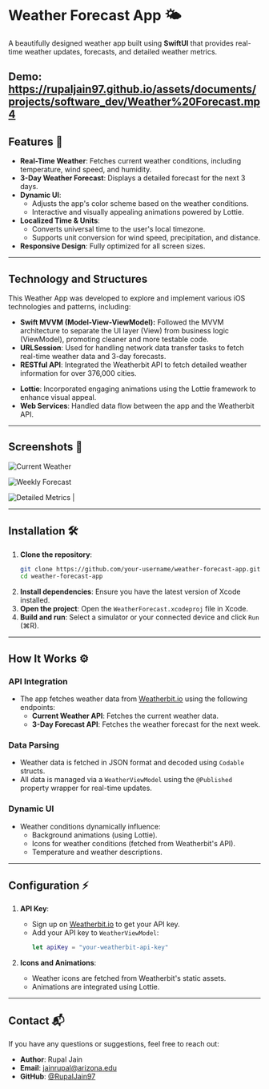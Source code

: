 # Weather Forecast App 🌤️

A beautifully designed weather app built using **SwiftUI** that provides real-time weather updates, forecasts, and detailed weather metrics.


Demo: 
https://rupaljain97.github.io/assets/documents/projects/software_dev/Weather%20Forecast.mp4
---

## Features 🚀

- **Real-Time Weather**: Fetches current weather conditions, including temperature, wind speed, and humidity.
- **3-Day Weather Forecast**: Displays a detailed forecast for the next 3 days.
- **Dynamic UI**: 
  - Adjusts the app's color scheme based on the weather conditions.
  - Interactive and visually appealing animations powered by Lottie.
- **Localized Time & Units**: 
  - Converts universal time to the user's local timezone.
  - Supports unit conversion for wind speed, precipitation, and distance.
- **Responsive Design**: Fully optimized for all screen sizes.

---

## Technology and Structures

This Weather App was developed to explore and implement various iOS technologies and patterns, including:

- **Swift MVVM (Model-View-ViewModel):** Followed the MVVM architecture to separate the UI layer (View) from business logic (ViewModel), promoting cleaner and more testable code.
- **URLSession**: Used for handling network data transfer tasks to fetch real-time weather data and 3-day forecasts.
- **RESTful API**: Integrated the Weatherbit API to fetch detailed weather information for over 376,000 cities.
<!-- - **Core Animation**: Implemented smooth and interactive animations for enhanced user experience. -->
<!-- - **Auto Layout**: Utilized SwiftUI's layout tools for responsive and adaptive design. -->
- **Lottie**: Incorporated engaging animations using the Lottie framework to enhance visual appeal.
- **Web Services**: Handled data flow between the app and the Weatherbit API.

---

## Screenshots 📸

<!-- | **Current Weather** | **Weekly Forecast** | **Detailed Metrics** | -->
<!-- |----------------------|---------------------|-----------------------| -->
<!-- | ![Current Weather](WeatherForecast/Animations/Simulator-iPhone16Pro_simulator.png) | ![Weekly Forecast](lWeatherForecast/Animations/Simulator-iPhone16Pro_night.png) | ![Detailed Metrics](WeatherForecast/Animations/Simulator-iPhone16Pro_day.png) | -->

![Current Weather](WeatherForecast/Animations/Simulator-iPhone16Pro_simulator.png) 

![Weekly Forecast](lWeatherForecast/Animations/Simulator-iPhone16Pro_night.png)

![Detailed Metrics](WeatherForecast/Animations/Simulator-iPhone16Pro_day.png) |


---

## Installation 🛠️

1. **Clone the repository**:
    ```bash
    git clone https://github.com/your-username/weather-forecast-app.git
    cd weather-forecast-app
    ```
2. **Install dependencies**:
    Ensure you have the latest version of Xcode installed.
3. **Open the project**:
    Open the `WeatherForecast.xcodeproj` file in Xcode.
4. **Build and run**:
    Select a simulator or your connected device and click `Run` (⌘R).

---

## How It Works ⚙️

### API Integration
- The app fetches weather data from [Weatherbit.io](https://www.weatherbit.io/) using the following endpoints:
  - **Current Weather API**: Fetches the current weather data.
  - **3-Day Forecast API**: Fetches the weather forecast for the next week.

### Data Parsing
- Weather data is fetched in JSON format and decoded using `Codable` structs.
- All data is managed via a `WeatherViewModel` using the `@Published` property wrapper for real-time updates.

### Dynamic UI
- Weather conditions dynamically influence:
  - Background animations (using Lottie).
  - Icons for weather conditions (fetched from Weatherbit's API).
  - Temperature and weather descriptions.

---

## Configuration ⚡

1. **API Key**:
   - Sign up on [Weatherbit.io](https://www.weatherbit.io/) to get your API key.
   - Add your API key to `WeatherViewModel`:
     ```swift
     let apiKey = "your-weatherbit-api-key"
     ```

2. **Icons and Animations**:
   - Weather icons are fetched from Weatherbit's static assets.
   - Animations are integrated using Lottie.

---

<!-- ## To-Do List 📝

- [ ] Add hourly weather forecast.
- [ ] Improve accessibility for voiceover users.
- [ ] Enhance error handling for API failures.
- [ ] Support dark mode customization. -->



## Contact 📬

If you have any questions or suggestions, feel free to reach out:

- **Author**: Rupal Jain
- **Email**: jainrupal@arizona.edu
- **GitHub**: [@RupalJain97](https://github.com/RupalJain97)
